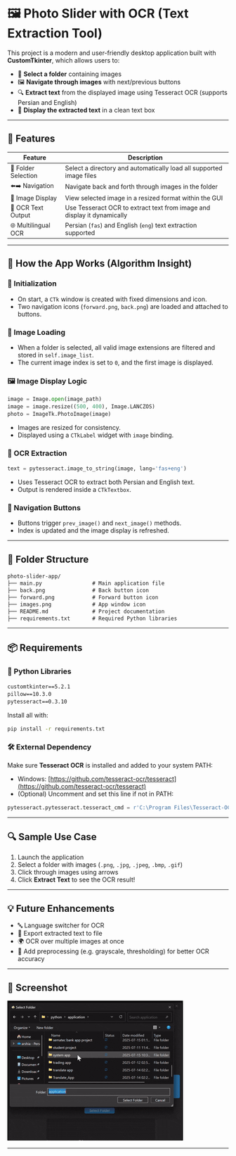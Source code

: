 # 🖼️ Photo Slider with OCR (Text Extraction Tool)

This project is a modern and user-friendly desktop application built with **CustomTkinter**, which allows users to:

- 📂 **Select a folder** containing images
- 🖼️ **Navigate through images** with next/previous buttons
- 🔍 **Extract text** from the displayed image using Tesseract OCR (supports Persian and English)
- 🧠 **Display the extracted text** in a clean text box

---

## 🚀 Features

| Feature             | Description                                                             |
| ------------------- | ----------------------------------------------------------------------- |
| 📁 Folder Selection | Select a directory and automatically load all supported image files     |
| ⬅️➡️ Navigation     | Navigate back and forth through images in the folder                    |
| 📸 Image Display    | View selected image in a resized format within the GUI                  |
| 🧾 OCR Text Output  | Use Tesseract OCR to extract text from image and display it dynamically |
| 🌐 Multilingual OCR | Persian (`fas`) and English (`eng`) text extraction supported           |

---

## 🧠 How the App Works (Algorithm Insight)

### 🔄 Initialization

- On start, a `CTk` window is created with fixed dimensions and icon.
- Two navigation icons (`forward.png`, `back.png`) are loaded and attached to buttons.

### 📂 Image Loading

- When a folder is selected, all valid image extensions are filtered and stored in `self.image_list`.
- The current image index is set to `0`, and the first image is displayed.

### 🖼️ Image Display Logic

```python
image = Image.open(image_path)
image = image.resize((500, 400), Image.LANCZOS)
photo = ImageTk.PhotoImage(image)
```

- Images are resized for consistency.
- Displayed using a `CTkLabel` widget with `image` binding.

### 🧾 OCR Extraction

```python
text = pytesseract.image_to_string(image, lang='fas+eng')
```

- Uses Tesseract OCR to extract both Persian and English text.
- Output is rendered inside a `CTkTextbox`.

### 🔁 Navigation Buttons

- Buttons trigger `prev_image()` and `next_image()` methods.
- Index is updated and the image display is refreshed.

---

## 📂 Folder Structure

```
photo-slider-app/
├── main.py                # Main application file
├── back.png               # Back button icon
├── forward.png            # Forward button icon
├── images.png             # App window icon
├── README.md              # Project documentation
├── requirements.txt       # Required Python libraries
```

---

## 📦 Requirements

### 🐍 Python Libraries

```txt
customtkinter==5.2.1
pillow==10.3.0
pytesseract==0.3.10
```

Install all with:

```bash
pip install -r requirements.txt
```

### 🛠️ External Dependency

Make sure **Tesseract OCR** is installed and added to your system PATH:

- Windows: [https://github.com/tesseract-ocr/tesseract](https://github.com/tesseract-ocr/tesseract)
- (Optional) Uncomment and set this line if not in PATH:

```python
pytesseract.pytesseract.tesseract_cmd = r'C:\Program Files\Tesseract-OCR\tesseract.exe'
```

---

## 🔍 Sample Use Case

1. Launch the application
2. Select a folder with images (`.png`, `.jpg`, `.jpeg`, `.bmp`, `.gif`)
3. Click through images using arrows
4. Click **Extract Text** to see the OCR result!

---

## 💡 Future Enhancements

- 🔤 Language switcher for OCR
- 💾 Export extracted text to file
- 🌍 OCR over multiple images at once
- 🧪 Add preprocessing (e.g. grayscale, thresholding) for better OCR accuracy

---

## 📸 Screenshot

![Image slider](demo.gif)

---
